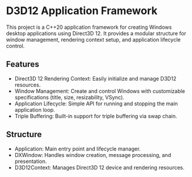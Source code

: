 # D3D12 Application Framework

This project is a C++20 application framework for creating Windows desktop applications using Direct3D 12. It provides a modular structure for window management, rendering context setup, and application lifecycle control.

## Features
* Direct3D 12 Rendering Context: Easily initialize and manage D3D12 resources.
* Window Management: Create and control Windows with customizable specifications (title, size, resizability, VSync).
* Application Lifecycle: Simple API for running and stopping the main application loop.
* Triple Buffering: Built-in support for triple buffering via swap chain.
## Structure
* Application: Main entry point and lifecycle manager.
* DXWindow: Handles window creation, message processing, and presentation.
* D3D12Context: Manages Direct3D 12 device and rendering resources.

